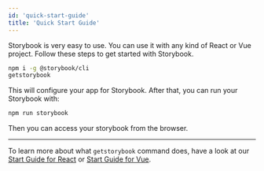 ```yaml
---
id: 'quick-start-guide'
title: 'Quick Start Guide'
---
```


Storybook is very easy to use. You can use it with any kind of React or Vue project.
Follow these steps to get started with Storybook.

```sh
npm i -g @storybook/cli
getstorybook
```

This will configure your app for Storybook. After that, you can run your Storybook with:

```sh
npm run storybook
```

Then you can access your storybook from the browser.

* * *

To learn more about what `getstorybook` command does, have a look at our [Start Guide for React](/basics/guide-react/) or [Start Guide for Vue](/basics/guide-vue/).
